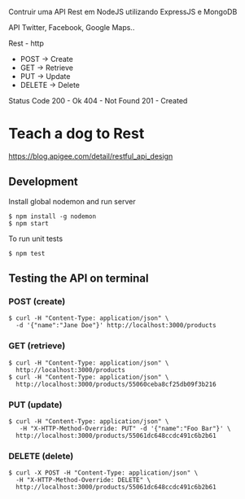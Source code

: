 Contruir uma API Rest em NodeJS utilizando ExpressJS e MongoDB

API
Twitter, Facebook, Google Maps..

Rest - http
* POST -> Create
* GET -> Retrieve
* PUT -> Update
* DELETE -> Delete

Status Code
200 - Ok
404 - Not Found
201 - Created



# Teach a dog to Rest
https://blog.apigee.com/detail/restful_api_design



## Development

Install global nodemon and run server
```
$ npm install -g nodemon
$ npm start
```

To run unit tests
```
$ npm test
```

## Testing the API on terminal

### POST (create)
```
$ curl -H "Content-Type: application/json" \
  -d '{"name":"Jane Doe"}' http://localhost:3000/products
```

### GET (retrieve)
```
$ curl -H "Content-Type: application/json" \
  http://localhost:3000/products
$ curl -H "Content-Type: application/json" \
  http://localhost:3000/products/55060ceba8cf25db09f3b216
```

### PUT (update)
```
$ curl -H "Content-Type: application/json" \
   -H "X-HTTP-Method-Override: PUT" -d '{"name":"Foo Bar"}' \
  http://localhost:3000/products/55061dc648ccdc491c6b2b61
```

### DELETE (delete)
```
$ curl -X POST -H "Content-Type: application/json" \
  -H "X-HTTP-Method-Override: DELETE" \
  http://localhost:3000/products/55061dc648ccdc491c6b2b61
```

